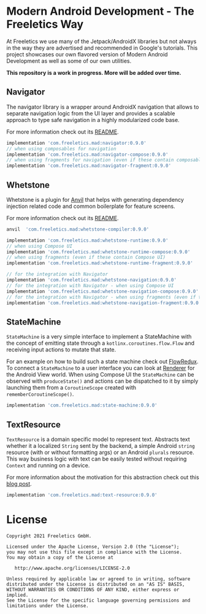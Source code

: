 # Modern Android Development - The Freeletics Way

At Freeletics we use many of the Jetpack/AndroidX libraries but not always in the way 
they are advertised and recommended in Google's tutorials.
This project showcases our own flavored version of Modern Android Development
as well as some of our own utilities.

**This repository is a work in progress. More will be added over time.**


## Navigator

The navigator library is a wrapper around AndroidX navigation that allows to separate navigation
logic from the UI layer and provides a scalable approach to type safe navigation in a highly
modularized code base.

For more information check out its [README][4].

```groovy
implementation 'com.freeletics.mad:navigator:0.9.0'
// when using composables for navigation
implementation 'com.freeletics.mad:navigator-compose:0.9.0'
// when using fragments for navigation (even if these contain composables)
implementation 'com.freeletics.mad:navigator-fragment:0.9.0'
```


## Whetstone

Whetstone is a plugin for [Anvil][5] that helps with
generating dependency injection related code and common boilerplate for feature screens.

For more information check out its [README][6].

```groovy
anvil  'com.freeletics.mad:whetstone-compiler:0.9.0'

implementation 'com.freeletics.mad:whetstone-runtime:0.9.0'
// when using Compose UI
implementation 'com.freeletics.mad:whetstone-runtime-compose:0.9.0'
// when using fragments (even if these contain Compose UI)
implementation 'com.freeletics.mad:whetstone-runtime-fragment:0.9.0'

// for the integration with Navigator
implementation 'com.freeletics.mad:whetstone-navigation:0.9.0'
// for the integration with Navigator - when using Compose UI
implementation 'com.freeletics.mad:whetstone-navigation-compose:0.9.0'
// for the integration with Navigator - when using fragments (even if these contain Compose UI)
implementation 'com.freeletics.mad:whetstone-navigation-fragment:0.9.0'
```


## StateMachine

`StateMachine` is a very simple interface to implement a StateMachine with the concept of emitting
state through a `kotlinx.coroutines.flow.Flow` and receiving input actions to mutate that state.

For an example on how to build such a state machine check out [FlowRedux][2]. To connect a
`StateMachine` to a user interface you can look at [Renderer][3] for the Android View world.
When using Compose UI the `StateMachine` can be observed with `produceState()` and actions can be dispatched
to it by simply launching them from a `CoroutineScope` created with `rememberCoroutineScope()`.

```groovy
implementation 'com.freeletics.mad:state-machine:0.9.0'
```


## TextResource

`TextResource` is a domain specific model to represent text. Abstracts text
whether it a localized `String` sent by the backend, a simple Android `string`
resource (with or without formatting args) or an Android `plurals` resource.
This way business logic with text can be easily tested without requiring
`Context` and running on a device.

For more information about the motivation for this abstraction check out this
[blog post][1].

```groovy
implementation 'com.freeletics.mad:text-resource:0.9.0'
```


# License

```
Copyright 2021 Freeletics GmbH.

Licensed under the Apache License, Version 2.0 (the "License");
you may not use this file except in compliance with the License.
You may obtain a copy of the License at

   http://www.apache.org/licenses/LICENSE-2.0

Unless required by applicable law or agreed to in writing, software
distributed under the License is distributed on an "AS IS" BASIS,
WITHOUT WARRANTIES OR CONDITIONS OF ANY KIND, either express or implied.
See the License for the specific language governing permissions and
limitations under the License.
```

  [1]: https://freeletics.engineering/2021/01/22/abstraction-text-resource.html
  [2]: https://freeletics.github.io/FlowRedux/dsl/
  [3]: https://github.com/gabrielittner/renderer
  [4]: navigator/README.md
  [5]: https://github.com/square/anvil
  [6]: whetstone/README.md
